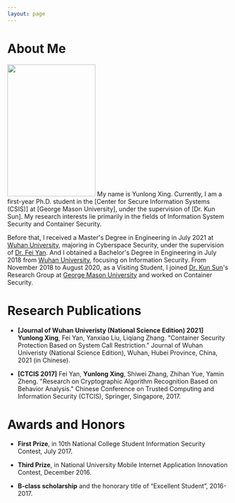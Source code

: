 ```yaml
---
layout: page
---
```


# About Me
<img src="/HomePage/images/winter.jpeg" class="floatpic" width="200" height="300">
My name is Yunlong Xing. Currently, I am a first-year Ph.D. student in the [Center for Secure Information Systems (CSIS)] at [George Mason University], under the supervision of [Dr. Kun Sun]. My research interests lie primarily in the fields of Information System Security and Container Security.

Before that, I received a Master's Degree in Engineering in July 2021 at [Wuhan University], majoring in Cyberspace Security, under the supervision of [Dr. Fei Yan]. And I obtained a Bachelor's Degree in Engineering in July 2018 from [Wuhan University], focusing on Information Security. From November 2018 to August 2020, as a Visiting Student, I joined [Dr. Kun Sun]'s Research Group at [George Mason University] and worked on Container Security.


[Center for Secure Information Systems (CSIS)]: https://csis.gmu.edu/
[George Mason University]: https://www2.gmu.edu/
[Dr. Kun Sun]: https://csis.gmu.edu/ksun/
[Dr. Fei Yan]: https://cse.whu.edu.cn/info/1256/3273.htm
[Wuhan University]: https://en.whu.edu.cn/

# Research Publications
* **[Journal of Wuhan Univeristy (National Science Edition) 2021]** **Yunlong Xing**, Fei Yan, Yanxiao Liu, Liqiang Zhang. "Container Security Protection Based on System Call Restriction." Journal of Wuhan Univeristy (National Science Edition), Wuhan, Hubei Province, China, 2021 (in Chinese).

* **[CTCIS 2017]** Fei Yan, **Yunlong Xing**, Shiwei Zhang, Zhihan Yue, Yamin Zheng. "Research on Cryptographic Algorithm Recognition Based on Behavior Analysis." Chinese Conference on Trusted Computing and Information Security (CTCIS), Springer, Singapore, 2017.

# Awards and Honors
* **First Prize**, in 10th National College Student Information Security Contest, July 2017.

* **Third Prize**, in National University Mobile Internet Application Innovation Contest, December 2016.

* **B-class scholarship** and the honorary title of “Excellent Student”, 2016-2017.
